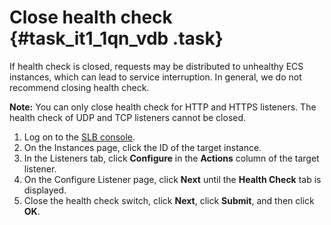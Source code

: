 # Close health check {#task_it1_1qn_vdb .task}

If health check is closed, requests may be distributed to unhealthy ECS instances, which can lead to service interruption. In general, we do not recommend closing health check.

**Note:** You can only close health check for HTTP and HTTPS listeners. The health check of UDP and TCP listeners cannot be closed.

1.  Log on to the [SLB console](https://partners-intl.aliyun.com/login-required#/slb). 
2.  On the Instances page, click the ID of the target instance. 
3.  In the Listeners tab, click **Configure** in the **Actions** column of the target listener. 
4.  On the Configure Listener page, click **Next** until the **Health Check** tab is displayed. 
5.  Close the health check switch, click **Next**, click **Submit**, and then click **OK**. 

